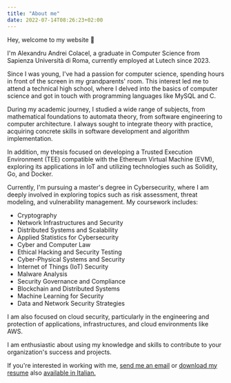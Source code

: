 ```yaml
---
title: "About me"
date: 2022-07-14T08:26:23+02:00
---
```


Hey, welcome to my website 👋

I'm Alexandru Andrei Colacel, a graduate in Computer Science from Sapienza Università di Roma, currently employed at Lutech since 2023.

Since I was young, I've had a passion for computer science, spending hours in front of the screen in my grandparents' room. This interest led me to attend a technical high school, where I delved into the basics of computer science and got in touch with programming languages like MySQL and C.

During my academic journey, I studied a wide range of subjects, from mathematical foundations to automata theory, from software engineering to computer architecture. I always sought to integrate theory with practice, acquiring concrete skills in software development and algorithm implementation.

In addition, my thesis focused on developing a Trusted Execution Environment (TEE) compatible with the Ethereum Virtual Machine (EVM), exploring its applications in IoT and utilizing technologies such as Solidity, Go, and Docker.

Currently, I'm pursuing a master's degree in Cybersecurity, where I am deeply involved in exploring topics such as risk assessment, threat modeling, and vulnerability management. My coursework includes:

- Cryptography
- Network Infrastructures and Security
- Distributed Systems and Scalability
- Applied Statistics for Cybersecurity
- Cyber and Computer Law
- Ethical Hacking and Security Testing
- Cyber-Physical Systems and Security
- Internet of Things (IoT) Security
- Malware Analysis
- Security Governance and Compliance
- Blockchain and Distributed Systems
- Machine Learning for Security
- Data and Network Security Strategies

I am also focused on cloud security, particularly in the engineering and protection of applications, infrastructures, and cloud environments like AWS.

I am enthusiastic about using my knowledge and skills to contribute to your organization's success and projects.


If you're interested in working with me, [send me an email](mailto:alexandruandrei.colacel@proton.me) or [download my resume](/resume/alexCV.pdf) also [available in Italian.](/resume/alexCVit.pdf)
